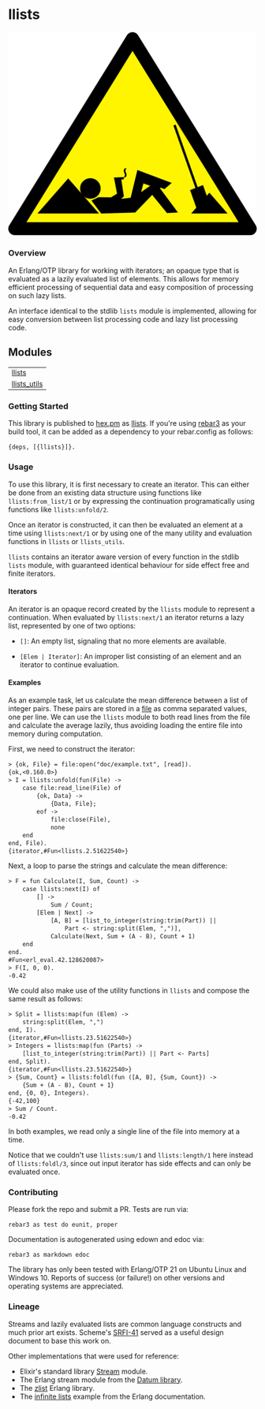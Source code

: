 # llists #

![Lazy Construction Worker](doc/lazy.png)


### Overview ###

An Erlang/OTP library for working with iterators; an opaque type that is
evaluated as a lazily evaluated list of elements. This allows for memory
efficient processing of sequential data and easy composition of processing on
such lazy lists.

An interface identical to the stdlib `lists` module is implemented, allowing
for easy conversion between list processing code and lazy list processing
code.


## Modules ##

<table width="100%" border="0" summary="list of modules">
<tr><td><a
href="http://github.com/jkrukoff/llists/blob/proper-test-creation/doc/llists.md"
class="module">llists</a></td></tr>
<tr><td><a
href="http://github.com/jkrukoff/llists/blob/proper-test-creation/doc/llists_utils.md"
class="module">llists_utils</a></td></tr></table>


### Getting Started ###

This library is published to [hex.pm](https://hex.pm) as
[llists](https://hex.pm/packages/llists). If you're using
[rebar3](https://www.rebar3.org/) as your build tool, it can be added as a
dependency to your rebar.config as follows:

```
{deps, [{llists}]}.
```


### Usage ###

To use this library, it is first necessary to create an iterator. This can
either be done from an existing data structure using functions like
`llists:from_list/1` or by expressing the continuation programatically using
functions like `llists:unfold/2`.

Once an iterator is constructed, it can then be evaluated an element at a time
using `llists:next/1` or by using one of the many utility and evaluation
functions in `llists` or `llists_utils`.

`llists` contains an iterator aware version of every function in the stdlib
`lists` module, with guaranteed identical behaviour for side effect free and
finite iterators.


#### Iterators ####

An iterator is an opaque record created by the `llists` module to represent a
continuation. When evaluated by `llists:next/1` an iterator returns a lazy
list, represented by one of two options:

* `[]`: An empty list, signaling that no more elements are available.

* `[Elem | Iterator]`: An improper list consisting of an element and an
iterator to continue evaluation.


#### Examples ####

As an example task, let us calculate the mean difference between a list of
integer pairs. These pairs are stored in a
[file](http://github.com/jkrukoff/llists/blob/proper-test-creation/doc/example.txt)
as comma separated values, one per line. We can use the `llists` module to
both read lines from the file and calculate the average lazily, thus avoiding
loading the entire file into memory during computation.

First, we need to construct the iterator:

```
> {ok, File} = file:open("doc/example.txt", [read]).
{ok,<0.160.0>}
> I = llists:unfold(fun(File) ->
	case file:read_line(File) of
		{ok, Data} ->
			{Data, File};
		eof ->
			file:close(File),
			none
	end
end, File).
{iterator,#Fun<llists.2.51622540>}
```

Next, a loop to parse the strings and calculate the mean difference:

```
> F = fun Calculate(I, Sum, Count) ->
	case llists:next(I) of
		[] ->
			Sum / Count;
		[Elem | Next] ->
			[A, B] = [list_to_integer(string:trim(Part)) ||
				Part <- string:split(Elem, ",")],
			Calculate(Next, Sum + (A - B), Count + 1)
	end
end.
#Fun<erl_eval.42.128620087>
> F(I, 0, 0).
-0.42
```

We could also make use of the utility functions in `llists` and compose the
same result as follows:

```
> Split = llists:map(fun (Elem) ->
	string:split(Elem, ",")
end, I).
{iterator,#Fun<llists.23.51622540>}
> Integers = llists:map(fun (Parts) ->
	[list_to_integer(string:trim(Part)) || Part <- Parts]
end, Split).
{iterator,#Fun<llists.23.51622540>}
> {Sum, Count} = llists:foldl(fun ([A, B], {Sum, Count}) ->
	{Sum + (A - B), Count + 1}
end, {0, 0}, Integers).
{-42,100}
> Sum / Count.
-0.42
```

In both examples, we read only a single line of the file into memory at a
time.

Notice that we couldn't use `llists:sum/1` and `llists:length/1` here instead
of `llists:foldl/3`, since out input iterator has side effects and can only be
evaluated once.


### Contributing ###

Please fork the repo and submit a PR. Tests are run via:

```
rebar3 as test do eunit, proper
```

Documentation is autogenerated using edown and edoc via:

```
rebar3 as markdown edoc
```

The library has only been tested with Erlang/OTP 21 on Ubuntu Linux and
Windows 10. Reports of success (or failure!) on other versions and operating
systems are appreciated.


### Lineage ###

Streams and lazily evaluated lists are common language constructs and much
prior art exists. Scheme's
[SRFI-41](https://srfi.schemers.org/srfi-41/srfi-41.html) served as a useful
design document to base this work on.

Other implementations that were used for reference:

* Elixir's standard library [Stream](https://hexdocs.pm/elixir/Stream.html)
  module.
* The Erlang stream module from the [Datum
  library](https://github.com/fogfish/datum/blob/master/src/stream/stream.erl).
* The [zlist](https://github.com/egobrain/zlist) Erlang library.
* The [infinite
  lists](http://erlang.org/documentation/doc-5.8/doc/programming_examples/funs.html)
  example from the Erlang documentation.
